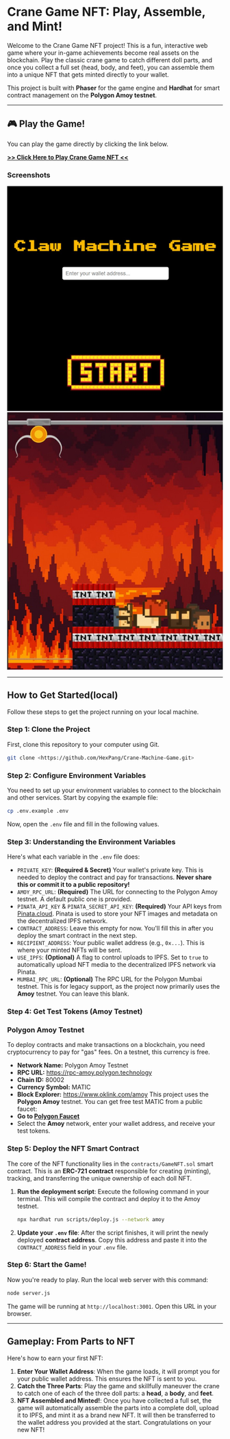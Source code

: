 # Crane Game NFT: Play, Assemble, and Mint!

Welcome to the Crane Game NFT project! This is a fun, interactive web game where your in-game achievements become real assets on the blockchain. Play the classic crane game to catch different doll parts, and once you collect a full set (head, body, and feet), you can assemble them into a unique NFT that gets minted directly to your wallet.

This project is built with **Phaser** for the game engine and **Hardhat** for smart contract management on the **Polygon Amoy testnet**.

---
## 🎮 Play the Game!

You can play the game directly by clicking the link below.

**[>> Click Here to Play Crane Game NFT <<](https://suitably-hot-gnat.ngrok-free.app/)**

### Screenshots

![Game Start](Design/screenshot02.jpg)
![Play Start](Design/screenshot03.jpg)

---

## How to Get Started(local)

Follow these steps to get the project running on your local machine.

### Step 1: Clone the Project

First, clone this repository to your computer using Git.

```bash
git clone <https://github.com/HexPang/Crane-Machine-Game.git>
```

### Step 2: Configure Environment Variables

You need to set up your environment variables to connect to the blockchain and other services. Start by copying the example file:

```bash
cp .env.example .env
```

Now, open the `.env` file and fill in the following values.

### Step 3: Understanding the Environment Variables

Here's what each variable in the `.env` file does:

-   `PRIVATE_KEY`: **(Required & Secret)** Your wallet's private key. This is needed to deploy the contract and pay for transactions. **Never share this or commit it to a public repository!**
-   `AMOY_RPC_URL`: **(Required)** The URL for connecting to the Polygon Amoy testnet. A default public one is provided.
-   `PINATA_API_KEY` & `PINATA_SECRET_API_KEY`: **(Required)** Your API keys from [Pinata.cloud](https://app.pinata.cloud/). Pinata is used to store your NFT images and metadata on the decentralized IPFS network.
-   `CONTRACT_ADDRESS`: Leave this empty for now. You'll fill this in after you deploy the smart contract in the next step.
-   `RECIPIENT_ADDRESS`: Your public wallet address (e.g., `0x...`). This is where your minted NFTs will be sent.
-   `USE_IPFS`: **(Optional)** A flag to control uploads to IPFS. Set to `true` to automatically upload NFT media to the decentralized IPFS network via Pinata.
-   `MUMBAI_RPC_URL`: **(Optional)** The RPC URL for the Polygon Mumbai testnet. This is for legacy support, as the project now primarily uses the **Amoy** testnet. You can leave this blank.

### Step 4: Get Test Tokens (Amoy Testnet)

### Polygon Amoy Testnet
To deploy contracts and make transactions on a blockchain, you need cryptocurrency to pay for "gas" fees. On a testnet, this currency is free.

- **Network Name:** Polygon Amoy Testnet
- **RPC URL:** https://rpc-amoy.polygon.technology
- **Chain ID:** 80002
- **Currency Symbol:** MATIC
- **Block Explorer:** https://www.oklink.com/amoy
This project uses the **Polygon Amoy** testnet. You can get free test MATIC from a public faucet:
-   **Go to [Polygon Faucet](https://faucet.polygon.technology/)**
-   Select the **Amoy** network, enter your wallet address, and receive your test tokens.

### Step 5: Deploy the NFT Smart Contract

The core of the NFT functionality lies in the `contracts/GameNFT.sol` smart contract. This is an **ERC-721 contract** responsible for creating (minting), tracking, and transferring the unique ownership of each doll NFT.

1.  **Run the deployment script**:
    Execute the following command in your terminal. This will compile the contract and deploy it to the Amoy testnet.
    ```bash
    npx hardhat run scripts/deploy.js --network amoy
    ```

2.  **Update your `.env` file**:
    After the script finishes, it will print the newly deployed **contract address**. Copy this address and paste it into the `CONTRACT_ADDRESS` field in your `.env` file.

### Step 6: Start the Game!

Now you're ready to play. Run the local web server with this command:

```bash
node server.js
```

The game will be running at `http://localhost:3001`. Open this URL in your browser.


---

## Gameplay: From Parts to NFT

Here's how to earn your first NFT:

1.  **Enter Your Wallet Address**: When the game loads, it will prompt you for your public wallet address. This ensures the NFT is sent to you.
2.  **Catch the Three Parts**: Play the game and skillfully maneuver the crane to catch one of each of the three doll parts: a **head**, a **body**, and **feet**.
3.  **NFT Assembled and Minted!**: Once you have collected a full set, the game will automatically assemble the parts into a complete doll, upload it to IPFS, and mint it as a brand new NFT. It will then be transferred to the wallet address you provided at the start. Congratulations on your new NFT!


